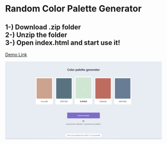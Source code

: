 # Random Color Palette Generator

1-) Download .zip folder <br>
2-) Unzip the folder <br>
3-) Open index.html and start use it!<br>
---
[Demo Link](color-palette-generator-project.netlify.app)

![](color-palette.png)
